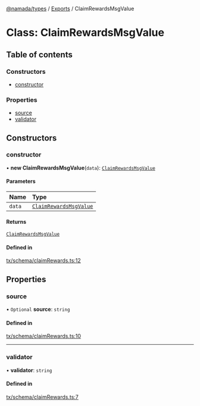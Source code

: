 [@namada/types](../README.md) / [Exports](../modules.md) / ClaimRewardsMsgValue

# Class: ClaimRewardsMsgValue

## Table of contents

### Constructors

- [constructor](ClaimRewardsMsgValue.md#constructor)

### Properties

- [source](ClaimRewardsMsgValue.md#source)
- [validator](ClaimRewardsMsgValue.md#validator)

## Constructors

### constructor

• **new ClaimRewardsMsgValue**(`data`): [`ClaimRewardsMsgValue`](ClaimRewardsMsgValue.md)

#### Parameters

| Name | Type |
| :------ | :------ |
| `data` | [`ClaimRewardsMsgValue`](ClaimRewardsMsgValue.md) |

#### Returns

[`ClaimRewardsMsgValue`](ClaimRewardsMsgValue.md)

#### Defined in

[tx/schema/claimRewards.ts:12](https://github.com/anoma/namada-interface/blob/3f6d5c3f/packages/types/src/tx/schema/claimRewards.ts#L12)

## Properties

### source

• `Optional` **source**: `string`

#### Defined in

[tx/schema/claimRewards.ts:10](https://github.com/anoma/namada-interface/blob/3f6d5c3f/packages/types/src/tx/schema/claimRewards.ts#L10)

___

### validator

• **validator**: `string`

#### Defined in

[tx/schema/claimRewards.ts:7](https://github.com/anoma/namada-interface/blob/3f6d5c3f/packages/types/src/tx/schema/claimRewards.ts#L7)
